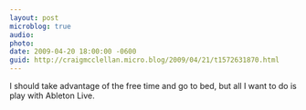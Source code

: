 ```yaml
---
layout: post
microblog: true
audio: 
photo: 
date: 2009-04-20 18:00:00 -0600
guid: http://craigmcclellan.micro.blog/2009/04/21/t1572631870.html
---
```

I should take advantage of the free time and go to bed, but all I want to do is play with Ableton Live.
